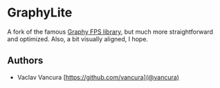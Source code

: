 # GraphyLite

A fork of the famous [Graphy FPS library](https://github.com/Tayx94/graphy), but much more straightforward and optimized. Also, a bit 
visually aligned, I hope.

## Authors

* Vaclav Vancura [https://github.com/vancura](@vancura)
